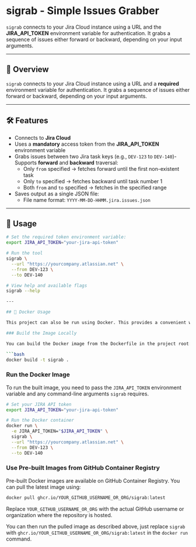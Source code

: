 # sigrab - Simple Issues Grabber

`sigrab` connects to your Jira Cloud instance using a URL and the **JIRA_API_TOKEN** environment variable for authentication. It grabs a sequence of issues either forward or backward, depending on your input arguments.

---

## 🧠 Overview

`sigrab` connects to your Jira Cloud instance using a URL and a **required** environment variable for authentication. It grabs a sequence of issues either forward or backward, depending on your input arguments.

---

## 🛠️ Features

- Connects to **Jira Cloud**
- Uses a **mandatory** access token from the **JIRA_API_TOKEN** environment variable
- Grabs issues between two Jira task keys (e.g., `DEV-123` to `DEV-140`)- Supports **forward** and **backward** traversal:
  - Only `from` specified → fetches forward until the first non-existent task
  - Only `to` specified → fetches backward until task number 1
  - Both `from` and `to` specified → fetches in the specified range
- Saves output as a single JSON file:
  - File name format: `YYYY-MM-DD-HHMM.jira.issues.json`

---

## 🚀 Usage

```bash
# Set the required token environment variable:
export JIRA_API_TOKEN="your-jira-api-token"

# Run the tool
sigrab \
  --url "https://yourcompany.atlassian.net" \
  --from DEV-123 \
  --to DEV-140

# View help and available flags
sigrab --help

---

## 🐳 Docker Usage

This project can also be run using Docker. This provides a convenient way to run `sigrab` without needing to install Go or manage dependencies locally.

### Build the Image Locally

You can build the Docker image from the Dockerfile in the project root:

```bash
docker build -t sigrab .
```

### Run the Docker Image

To run the built image, you need to pass the `JIRA_API_TOKEN` environment variable and any command-line arguments `sigrab` requires.

```bash
# Set your JIRA API token
export JIRA_API_TOKEN="your-jira-api-token"

# Run the Docker container
docker run \
  -e JIRA_API_TOKEN="$JIRA_API_TOKEN" \
  sigrab \
  --url "https://yourcompany.atlassian.net" \
  --from DEV-123 \
  --to DEV-140
```

### Use Pre-built Images from GitHub Container Registry

Pre-built Docker images are available on GitHub Container Registry. You can pull the latest image using:

```bash
docker pull ghcr.io/YOUR_GITHUB_USERNAME_OR_ORG/sigrab:latest
```

Replace `YOUR_GITHUB_USERNAME_OR_ORG` with the actual GitHub username or organization where the repository is hosted.

You can then run the pulled image as described above, just replace `sigrab` with `ghcr.io/YOUR_GITHUB_USERNAME_OR_ORG/sigrab:latest` in the `docker run` command.
